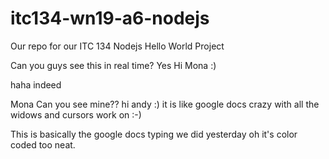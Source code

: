 # itc134-wn19-a6-nodejs
Our repo for our ITC 134 Nodejs Hello World Project

Can you guys see this in real time? Yes Hi Mona :)

haha indeed

Mona Can you see mine?? hi andy :)
it is like google docs
crazy with all the widows and cursors work on
:-)


This is basically the google docs typing we did yesterday
oh it's color coded too neat. 